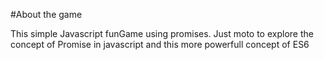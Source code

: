 #About the game

This simple Javascript funGame using promises. Just moto to explore the concept of Promise in javascript and this more powerfull concept of ES6